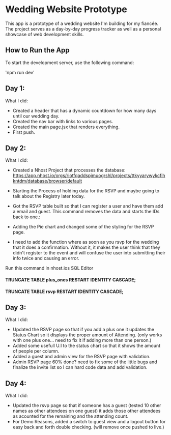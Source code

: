 # Wedding Website Prototype

This app is a prototype of a wedding website I'm building for my fiancée. The project serves as a day-by-day progress tracker as well as a personal showcase of web development skills.

## How to Run the App

To start the development server, use the following command:

'npm run dev'

## Day 1:

What I did:

- Created a header that has a dynamic countdown for how many days until our wedding day.
- Created the nav bar with links to various pages.
- Created the main page.jsx that renders everything.
- First push.

## Day 2:

What I did:

- Created a Nhost Project that processes the database:
  https://app.nhost.io/orgs/riotfqaddspjmuogrshl/projects/ttkyyarywykcfihkntdm/database/browser/default
- Starting the Process of holding data for the RSVP and maybe going to talk about the Registry later today.
- Got the RSVP table built so that I can register a user and have them add a email and guest. This command removes the data and starts the IDs back to one.:
- Adding the Pie chart and changed some of the styling for the RSVP page.

- I need to add the function where as soon as you rsvp for the wedding that it does a confirmation. Without it, it makes the user think that they didn't register to the event and will confuse the user into submitting their info twice and causing an error.

Run this command in nhost.ios SQL Editor

#### TRUNCATE TABLE plus_ones RESTART IDENTITY CASCADE;

#### TRUNCATE TABLE rsvp RESTART IDENTITY CASCADE;

## Day 3:

What I did:

- Updated the RSVP page so that if you add a plus one it updates the Status Chart so it displays the proper amount of Attending. (only works with one plus one... need to fix it if adding more than one person.)
- Added some usefull U.I to the status chart so that it shows the amount of people per column.
- Added a guest and admin view for the RSVP page with validation.
- Admin RSVP page 60% done? need to fix some of the little bugs and finalize the invite list so I can hard code data and add validation.

## Day 4:

What I did:

- Updated the rsvp page so that if someone has a guest (tested 10 other names as other attendees on one guest) it adds those other attendees as acounted for the remaining and the attending count.
- For Demo Reasons, added a switch to guest view and a logout button for easy back and forth double checking. (will remove once pushed to live.)
